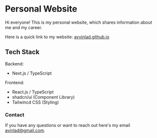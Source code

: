# Personal Website
 Hi everyone! This is my personal website, which shares information about me and my career.
 
 Here is a quick link to my website: [avvinlad.github.io](https://avvinlad.github.io/)

## Tech Stack
Backend: 
- Next.js / TypeScript

Frontend: 
- React.js / TypeScript
- shadcn/ui (Component Library)
- Tailwincd CSS (Styling)

### Contact
 If you have any questions or want to reach out here's my email [avinlad@gmail.com](mailto:avinlad@gmail.com).
